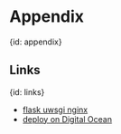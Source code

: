 # Appendix
{id: appendix}

## Links
{id: links}

* [flask uwsgi nginx](https://medium.com/@gabimelo/developing-a-flask-api-in-a-docker-container-with-uwsgi-and-nginx-e089e43ed90e)
* [deploy on Digital Ocean](https://www.digitalocean.com/community/tutorials/how-to-deploy-a-go-web-application-with-docker-and-nginx-on-ubuntu-18-04)


